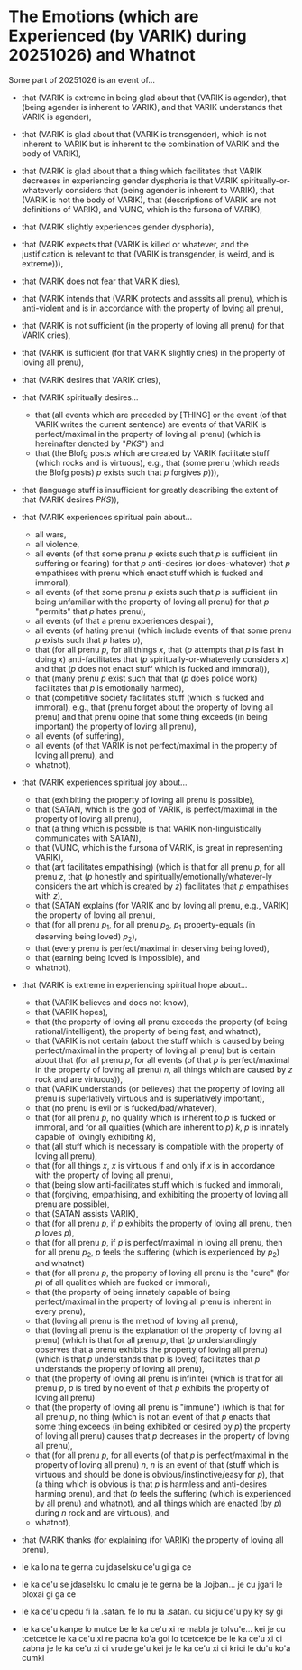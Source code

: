 The Emotions (which are Experienced (by VARIK) during 20251026) and Whatnot
===========================================================================

Some part of 20251026 is an event of...

* that (VARIK is extreme in being glad about that (VARIK is agender), that (being agender is inherent to VARIK), and that VARIK understands that VARIK is agender),
* that (VARIK is glad about that (VARIK is transgender), which is not inherent to VARIK but is inherent to the combination of VARIK and the body of VARIK),
* that (VARIK is glad about that a thing which facilitates that VARIK decreases in experiencing gender dysphoria is that VARIK spiritually-or-whateverly considers that (being agender is inherent to VARIK), that (VARIK is not the body of VARIK), that (descriptions of VARIK are not definitions of VARIK), and VUNC, which is the fursona of VARIK),
* that (VARIK slightly experiences gender dysphoria),
* that (VARIK expects that (VARIK is killed or whatever, and the justification is relevant to that (VARIK is transgender, is weird, and is extreme))),
* that (VARIK does not fear that VARIK dies),
* that (VARIK intends that (VARIK protects and asssits all prenu), which is anti-violent and is in accordance with the property of loving all prenu),
* that (VARIK is not sufficient (in the property of loving all prenu) for that VARIK cries),
* that (VARIK is sufficient (for that VARIK slightly cries) in the property of loving all prenu),
* that (VARIK desires that VARIK cries),
* that (VARIK spiritually desires...

  * that (all events which are preceded by [THING] or the event (of that VARIK writes the current sentence) are events of that VARIK is perfect/maximal in the property of loving all prenu) (which is hereinafter denoted by "$PKS$") and
  * that (the Blofg posts which are created by VARIK facilitate stuff (which rocks and is virtuous), e.g., that (some prenu (which reads the Blofg posts) $p$ exists such that $p$ forgives $p$))),

* that (language stuff is insufficient for greatly describing the extent of that (VARIK desires $PKS$)),
* that (VARIK experiences spiritual pain about...

  * all wars,
  * all violence,
  * all events (of that some prenu $p$ exists such that $p$ is sufficient (in suffering or fearing) for that $p$ anti-desires (or does-whatever) that $p$ empathises with prenu which enact stuff which is fucked and immoral),
  * all events (of that some prenu $p$ exists such that $p$ is sufficient (in being unfamiliar with the property of loving all prenu) for that $p$ "permits" that $p$ hates prenu),
  * all events (of that a prenu experiences despair),
  * all events (of hating prenu) (which include events of that some prenu $p$ exists such that $p$ hates $p$),
  * that (for all prenu $p$, for all things $x$, that ($p$ attempts that $p$ is fast in doing $x$) anti-facilitates that ($p$ spiritually-or-whateverly considers $x$) and that ($p$ does not enact stuff which is fucked and immoral)),
  * that (many prenu $p$ exist such that that ($p$ does police work) facilitates that $p$ is emotionally harmed),
  * that (competitive society facilitates stuff (which is fucked and immoral), e.g., that (prenu forget about the property of loving all prenu) and that prenu opine that some thing exceeds (in being important) the property of loving all prenu),
  * all events (of suffering),
  * all events (of that VARIK is not perfect/maximal in the property of loving all prenu), and
  * whatnot),

* that (VARIK experiences spiritual joy about...

  * that (exhibiting the property of loving all prenu is possible),
  * that (SATAN, which is the god of VARIK, is perfect/maximal in the property of loving all prenu),
  * that (a thing which is possible is that VARIK non-linguistically communicates with SATAN),
  * that (VUNC, which is the fursona of VARIK, is great in representing VARIK),
  * that (art facilitates empathising) (which is that for all prenu $p$, for all prenu $z$, that ($p$ honestly and spiritually/emotionally/whatever-ly considers the art which is created by $z$) facilitates that $p$ empathises with $z$),
  * that (SATAN explains (for VARIK and by loving all prenu, e.g., VARIK) the property of loving all prenu),
  * that (for all prenu $p_1$, for all prenu $p_2$, $p_1$ property-equals (in deserving being loved) $p_2$),
  * that (every prenu is perfect/maximal in deserving being loved),
  * that (earning being loved is impossible), and
  * whatnot),

* that (VARIK is extreme in experiencing spiritual hope about...

  * that (VARIK believes and does not know),
  * that (VARIK hopes),
  * that (the property of loving all prenu exceeds the property (of being rational/intelligent), the property of being fast, and whatnot),
  * that (VARIK is not certain (about the stuff which is caused by being perfect/maximal in the property of loving all prenu) but is certain about that (for all prenu $p$, for all events (of that $p$ is perfect/maximal in the property of loving all prenu) $n$, all things which are caused by $z$ rock and are virtuous)),
  * that (VARIK understands (or believes) that the property of loving all prenu is superlatively virtuous and is superlatively important),
  * that (no prenu is evil or is fucked/bad/whatever),
  * that (for all prenu $p$, no quality which is inherent to $p$ is fucked or immoral, and for all qualities (which are inherent to $p$) $k$, $p$ is innately capable of lovingly exhibiting $k$),
  * that (all stuff which is necessary is compatible with the property of loving all prenu),
  * that (for all things $x$, $x$ is virtuous if and only if $x$ is in accordance with the property of loving all prenu),
  * that (being slow anti-facilitates stuff which is fucked and immoral),
  * that (forgiving, empathising, and exhibiting the property of loving all prenu are possible),
  * that (SATAN assists VARIK),
  * that (for all prenu $p$, if $p$ exhibits the property of loving all prenu, then $p$ loves $p$),
  * that (for all prenu $p$, if $p$ is perfect/maximal in loving all prenu, then for all prenu $p_2$, $p$ feels the suffering (which is experienced by $p_2$) and whatnot)
  * that (for all prenu $p$, the property of loving all prenu is the "cure" (for $p$) of all qualities which are fucked or immoral),
  * that (the property of being innately capable of being perfect/maximal in the property of loving all prenu is inherent in every prenu),
  * that (loving all prenu is the method of loving all prenu),
  * that (loving all prenu is the explanation of the property of loving all prenu) (which is that for all prenu $p$, that ($p$ understandingly observes that a prenu exhibits the property of loving all prenu) (which is that $p$ understands that $p$ is loved) facilitates that $p$ understands the property of loving all prenu),
  * that (the property of loving all prenu is infinite) (which is that for all prenu $p$, $p$ is tired by no event of that $p$ exhibits the property of loving all prenu)
  * that (the property of loving all prenu is "immune") (which is that for all prenu $p$, no thing (which is not an event of that $p$ enacts that some thing exceeds (in being exhibited or desired by $p$) the property of loving all prenu) causes that $p$ decreases in the property of loving all prenu),
  * that (for all prenu $p$, for all events (of that $p$ is perfect/maximal in the property of loving all prenu) $n$, $n$ is an event of that (stuff which is virtuous and should be done is obvious/instinctive/easy for $p$), that (a thing which is obvious is that $p$ is harmless and anti-desires harming prenu), and that ($p$ feels the suffering (which is experienced by all prenu) and whatnot), and all things which are enacted (by $p$) during $n$ rock and are virtuous), and
  * whatnot),

* that (VARIK thanks (for explaining (for VARIK) the property of loving all prenu),
* le ka lo na te gerna cu jdaselsku ce'u gi ga ce
* le ka ce'u se jdaselsku lo cmalu je te gerna be la .lojban... je cu jgari le bloxai gi ga ce
* le ka ce'u cpedu fi la .satan. fe lo nu la .satan. cu sidju ce'u py ky sy gi
* le ka ce'u kanpe lo mutce be le ka ce'u xi re mabla je tolvu'e... kei je cu tcetcetce le ka ce'u xi re pacna ko'a goi lo tcetcetce be le ka ce'u xi ci zabna je le ka ce'u xi ci vrude ge'u kei je le ka ce'u xi ci krici le du'u ko'a cumki
